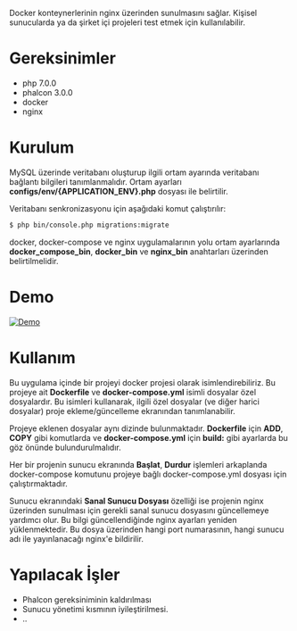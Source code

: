 Docker konteynerlerinin nginx üzerinden sunulmasını sağlar. Kişisel sunucularda ya da şirket içi
projeleri test etmek için kullanılabilir.

# Gereksinimler

* php 7.0.0
* phalcon 3.0.0
* docker
* nginx

# Kurulum

MySQL üzerinde veritabanı oluşturup ilgili ortam ayarında
veritabanı bağlantı bilgileri tanımlanmalıdır. Ortam ayarları **configs/env/{APPLICATION_ENV}.php** dosyası
ile belirtilir.

Veritabanı senkronizasyonu için aşağıdaki komut çalıştırılır:
```bash
$ php bin/console.php migrations:migrate
```

docker, docker-compose ve nginx uygulamalarının yolu ortam ayarlarında **docker_compose_bin**, **docker_bin** ve **nginx_bin**
anahtarları üzerinden belirtilmelidir.

# Demo

[![Demo](http://img.youtube.com/vi/pX1DBrwaHJU/0.jpg)](http://www.youtube.com/watch?v=pX1DBrwaHJU)

# Kullanım

Bu uygulama içinde bir projeyi docker projesi olarak isimlendirebiliriz. Bu projeye ait **Dockerfile** ve **docker-compose.yml** isimli
dosyalar özel dosyalardır. Bu isimleri kullanarak, ilgili özel dosyalar (ve diğer harici dosyalar) proje ekleme/güncelleme ekranından tanımlanabilir.

Projeye eklenen dosyalar aynı dizinde bulunmaktadır. **Dockerfile** için **ADD**, **COPY** gibi komutlarda ve
**docker-compose.yml** için **build:** gibi ayarlarda bu göz önünde bulundurulmalıdır.

Her bir projenin sunucu ekranında **Başlat**, **Durdur** işlemleri arkaplanda docker-compose komutunu
projeye bağlı docker-compose.yml dosyası için çalıştırmaktadır.

Sunucu ekranındaki **Sanal Sunucu Dosyası** özelliği ise projenin nginx üzerinden sunulması için gerekli sanal sunucu dosyasını
güncellemeye yardımcı olur. Bu bilgi güncellendiğinde nginx ayarları yeniden yüklenmektedir.
Bu dosya üzerinden hangi port numarasının, hangi sunucu adı ile yayınlanacağı nginx'e bildirilir.

# Yapılacak İşler

* Phalcon gereksiniminin kaldırılması
* Sunucu yönetimi kısmının iyileştirilmesi.
* ..
